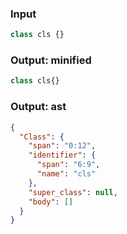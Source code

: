 ### Input
```js parse:stmt
class cls {}
```

### Output: minified
```js
class cls{}
```

### Output: ast
```json
{
  "Class": {
    "span": "0:12",
    "identifier": {
      "span": "6:9",
      "name": "cls"
    },
    "super_class": null,
    "body": []
  }
}
```
